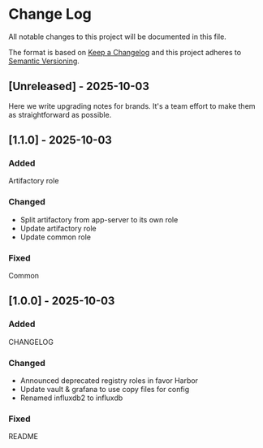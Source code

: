 
# Change Log
All notable changes to this project will be documented in this file.
 
The format is based on [Keep a Changelog](http://keepachangelog.com/)
and this project adheres to [Semantic Versioning](http://semver.org/).
 
## [Unreleased] - 2025-10-03
 
Here we write upgrading notes for brands. It's a team effort to make them as
straightforward as possible.

## [1.1.0] - 2025-10-03
 
### Added
   Artifactory role
### Changed
  - Split artifactory from app-server to its own role
  - Update artifactory role
  - Update common role
### Fixed
   Common

## [1.0.0] - 2025-10-03
 
### Added
   CHANGELOG
### Changed
  - Announced deprecated registry roles in favor Harbor
  - Update vault & grafana to use copy files for config
  - Renamed influxdb2 to influxdb
### Fixed
   README
